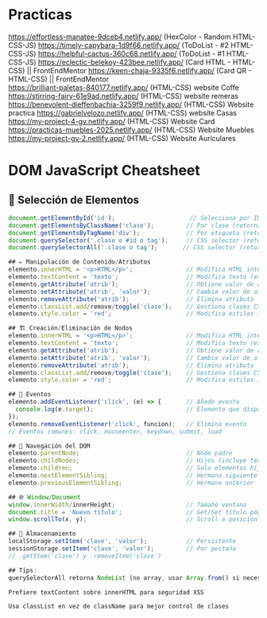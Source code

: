 
# Practicas 
https://effortless-manatee-9dceb4.netlify.app/        (HexColor - Random HTML-CSS-JS)
https://timely-capybara-1d9f66.netlify.app/           (ToDoList - #2 HTML-CSS-JS)
https://helpful-cactus-360c68.netlify.app/            (ToDoList - #1 HTML-CSS-JS) 
https://eclectic-belekoy-423bee.netlify.app/          (Card HTML - HTML-CSS) || FrontEndMentor
https://keen-chaja-9335f6.netlify.app/                (Card QR - HTML-CSS) || FrontEndMentor  
https://brilliant-paletas-840177.netlify.app/         (HTML-CSS) website Coffe
https://stirring-fairy-61e9ad.netlify.app/            (HTML-CSS) website remeras
https://benevolent-dieffenbachia-3259f9.netlify.app/  (HTML-CSS) Website practica
https://gabrielvelozo.netlify.app/                    (HTML-CSS) website Casas
https://my-project-4-gv.netlify.app/                  (HTML-CSS) Website Card
https://practicas-muebles-2025.netlify.app/           (HTML-CSS) Website Muebles
https://my-project-gv-2.netlify.app/                  (HTML-CSS) Website Auriculares




# DOM JavaScript Cheatsheet

## 📌 Selección de Elementos
```javascript
document.getElementById('id');                     // Selecciona por ID (retorna 1 elemento)
document.getElementsByClassName('clase');         // Por clase (retorna HTMLCollection)
document.getElementsByTagName('div');             // Por etiqueta (retorna HTMLCollection)
document.querySelector('.clase o #id o tag');     // CSS selector (retorna el primero)
document.querySelectorAll('.clase o tag');       // CSS selector (retorna NodeList)

## ✏️ Manipulación de Contenido/Atributos
elemento.innerHTML = '<p>HTML</p>';               // Modifica HTML interno
elemento.textContent = 'texto';                   // Modifica texto (escapado)
elemento.getAttribute('atrib');                   // Obtiene valor de atributo
elemento.setAttribute('atrib', 'valor');          // Cambia valor de atributo
elemento.removeAttribute('atrib');                // Elimina atributo
elemento.classList.add/remove/toggle('clase');    // Gestiona clases CSS
elemento.style.color = 'red';                     // Modifica estilos inline

## 🏗️ Creación/Eliminación de Nodos
elemento.innerHTML = '<p>HTML</p>';               // Modifica HTML interno
elemento.textContent = 'texto';                   // Modifica texto (escapado)
elemento.getAttribute('atrib');                   // Obtiene valor de atributo
elemento.setAttribute('atrib', 'valor');          // Cambia valor de atributo
elemento.removeAttribute('atrib');                // Elimina atributo
elemento.classList.add/remove/toggle('clase');    // Gestiona clases CSS
elemento.style.color = 'red';                     // Modifica estilos inline

## 🎯 Eventos
elemento.addEventListener('click', (e) => {       // Añade evento
  console.log(e.target);                          // Elemento que disparó el evento
});
elemento.removeEventListener('click', funcion);   // Elimina evento
// Eventos comunes: click, mouseenter, keydown, submit, load

## 🌳 Navegación del DOM
elemento.parentNode;                              // Nodo padre
elemento.childNodes;                              // Hijos (incluye textos)
elemento.children;                                // Solo elementos hijos
elemento.nextElementSibling;                      // Hermano siguiente
elemento.previousElementSibling;                  // Hermano anterior

## 🌐 Window/Document
window.innerWidth/innerHeight;                    // Tamaño ventana
document.title = 'Nuevo título';                  // Get/Set título página
window.scrollTo(x, y);                            // Scroll a posición

## 💾 Almacenamiento
localStorage.setItem('clave', 'valor');           // Persistente
sessionStorage.setItem('clave', 'valor');         // Por pestaña
// .getItem('clave') y .removeItem('clave')

## Tips:
querySelectorAll retorna NodeList (no array, usar Array.from() si necesitas métodos)

Prefiere textContent sobre innerHTML para seguridad XSS

Usa classList en vez de className para mejor control de clases
